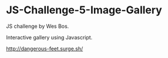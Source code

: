 # JS-Challenge-5-Image-Gallery
JS challenge by Wes Bos.

Interactive gallery using Javascript.

http://dangerous-feet.surge.sh/

